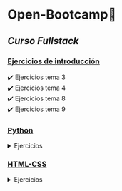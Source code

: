 # Open-Bootcamp📌 

## _Curso Fullstack_


### [Ejercicios de introducción](https://github.com/JGRoldan/Open-Bootcamp/tree/main/EjerciciosDeIntroduccion)
:heavy_check_mark: Ejercicios tema 3  
:heavy_check_mark: Ejercicios tema 4  
:heavy_check_mark: Ejercicios tema 8  
:heavy_check_mark: Ejercicios tema 9  

### [Python](https://github.com/JGRoldan/Open-Bootcamp/tree/main/Python)

<details>
<summary> Ejercicios </summary>

  :heavy_check_mark: Ejercicio 1  
  :heavy_check_mark: Ejercicio 2  
  :heavy_check_mark: Ejercicio 3 (IMC)   
  :heavy_check_mark: Ejercicio 4 (Cuenta regresiva 100 a 1)  
  :heavy_check_mark: Ejercicio 5 (Año bisiesto)   
  :heavy_check_mark: Ejercicio 6 (Clase, Herencia, Objetos)  
  :heavy_check_mark: Ejercicio 7 (Operaciones basicas de calculadora - modulos)  
  :heavy_check_mark: Ejercicio 8 (Modulo time)   
  :heavy_check_mark: Ejercicio 9 (Lista ordenada y sin repetidos)  
  :heavy_check_mark: Ejercicio 10 (Filter y reduce)  
  :heavy_check_mark: Ejercicio 11 (GUI)  
  :heavy_check_mark: Ejercicio 12 (GUI)  
  :heavy_check_mark: Ejercicio 13 (Base de Datos)  
  :heavy_check_mark: Ejercicio 14 (Introducción a Django)  
</details>

### [HTML-CSS]()

<details>
<summary> Ejercicios </summary>

  :heavy_check_mark: Ejercicio 1  
  :heavy_check_mark: Ejercicio 2  
  :heavy_check_mark: Ejercicio 3  
  :heavy_check_mark: Ejercicio 4  
  :heavy_check_mark: Ejercicio 5  
  :x: Ejercicio 6  
  :x: Ejercicio 7  
  :x: Ejercicio 8  
  :x: Ejercicio 9  
  :x: Ejercicio 10  
  :x: Ejercicio 11  
  :x: Ejercicio 12  
  :x: Ejercicio 13  
  :x: Ejercicio 14  
</details>